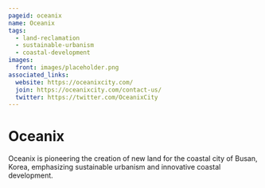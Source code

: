 ```yaml
---
pageid: oceanix
name: Oceanix
tags:
  - land-reclamation
  - sustainable-urbanism
  - coastal-development
images:
  front: images/placeholder.png
associated_links:
  website: https://oceanixcity.com/
  join: https://oceanixcity.com/contact-us/
  twitter: https://twitter.com/OceanixCity
---
```


# Oceanix

Oceanix is pioneering the creation of new land for the coastal city of Busan, Korea, emphasizing sustainable urbanism and innovative coastal development.